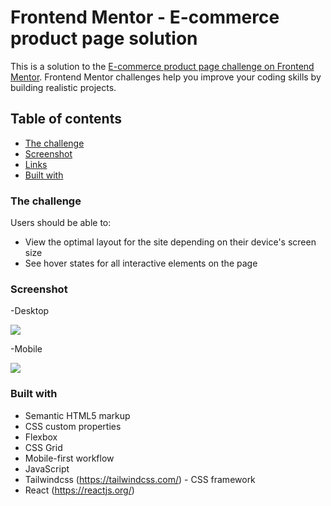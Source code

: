 # Frontend Mentor - E-commerce product page solution

This is a solution to the [E-commerce product page challenge on Frontend Mentor](https://www.frontendmentor.io/challenges/ecommerce-product-page-UPsZ9MJp6). Frontend Mentor challenges help you improve your coding skills by building realistic projects.

## Table of contents

  - [The challenge](#the-challenge)
  - [Screenshot](#screenshot)
  - [Links](#links)
  - [Built with](#built-with)

### The challenge

Users should be able to:

- View the optimal layout for the site depending on their device's screen size
- See hover states for all interactive elements on the page

### Screenshot


-Desktop



![](./screenshot.jpg)



-Mobile





![](./screenshot-mobile.jpg)



### Built with

- Semantic HTML5 markup
- CSS custom properties
- Flexbox
- CSS Grid
- Mobile-first workflow
- JavaScript
- Tailwindcss (https://tailwindcss.com/) - CSS framework
- React (https://reactjs.org/)


